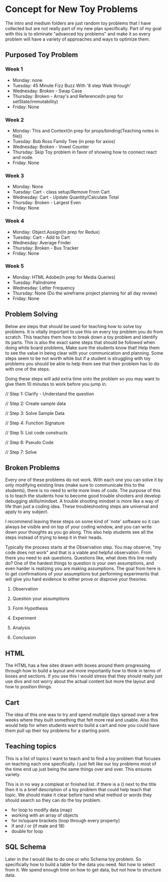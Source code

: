 # Concept for New Toy Problems

The intro and medium folders are just random toy problems that I have collected but are not really part of my new plan specifically. Part of my goal with this is to eliminate "advanced toy problems" and make it so every problem will have a variety of approaches and ways to optimize them.

## Purposed Toy Problem

### Week 1
  <ul>
    <li>Monday: none</li>
    <li>Tuesday: 45 Minute Fizz Buzz With '8 step Walk through'</li>
    <li>Wednesday: Broken - Swap Case</li>
    <li>Thursday: Broken - Array's and Reference(In prep for setState/immutability)</li>
    <li>Friday: None</li>
  </ul>

### Week 2
<ul>
  <li>Monday: This and Context(In prep for props/binding(Teaching notes in file))</li>
  <li>Tuesday: Bob Ross Family Tree (in prep for axios)</li>
  <li>Wednesday: Broken - Vowel Counter</li>
  <li>Thursday: Skip Toy problem in favor of showing how to connect react and node.</li>
  <li>Friday: None</li>
</ul>

### Week 3
<ul>
  <li>Monday: None</li>
  <li>Tuesday: Cart - class setup/Remove From Cart</li>
  <li>Wednesday: Cart - Update Quantity/Calculate Total</li>
  <li>Thursday: Broken - Largest Even</li>
  <li>Friday: None</li>
</ul>

### Week 4
<ul>
  <li>Monday: Object.Assign(In prep for Redux)</li>
  <li>Tuesday: Cart - Add to Cart</li>
  <li>Wednesday: Average Finder</li>
  <li>Thursday: Broken - Bus Tracker</li>
  <li>Friday: None</li>
</ul>

### Week 5
<ul>
  <li>Monday: HTML Adobe(In prep for Media Queries)</li>
  <li>Tuesday: Palindrome</li>
  <li>Wednesday: Letter Frequency</li>
  <li>Thursday: None (Do the wireframe project planning for all day review)</li>
  <li>Friday: None</li>
</ul>

## Problem Solving

Below are steps that should be used for teaching how to solve toy problems. It is vitally important to use this on every toy problem you do from scratch. This teaches them how to break down a toy problem and identify its parts. This is also the exact same steps that should be followed when doing white board problems, Make sure the students know that! Help them to see the value in being clear with your communication and planning. Some steps seem to be not worth while but if a student is struggling with toy problems you should be able to help them see that their problem has to do with one of the steps.

Doing these steps will add extra time onto the problem so you may want to give them 10 minutes to work before you jump in.

// Step 1: Clarify - Understand the question

// Step 2: Create sample data

// Step 3: Solve Sample Data

// Step 4: Function Signature

// Step 5: List code constructs

// Step 6: Pseudo Code

// Step 7: Solve

## Broken Problems

Every one of these problems do not work. With each one you can solve it by only modifying existing lines (make sure to communicate this to the students), there is no need to write more lines of code. The purpose of this is to teach the students how to become good trouble shooters and develop debugging skills/mindset. A trouble shooting mindset is more like a way of life than just a coding idea. These troubleshooting steps are universal and apply to any subject.

I recommend leaving these steps on some kind of 'note' software so it can always be visible and on top of your coding window, and you can write down your thoughts as you go along. This also help students see all the steps instead of trying to keep it in their heads.

Typically the process starts at the Observation step. You may observe, "my code does not work" and that is a viable and helpful observation. From there you need to ask questions. Questions like, what does this line really do? One of the hardest things to question is your own assumptions, and even harder is realizing you are making assumptions. The goal from here is to get confirmations of your assumptions but performing experiments that will give you hard evidence to either prove or disprove your theories.

1. Observation

2. Question your assumptions

3. Form Hypothesis

4. Experiment

5. Analysis

6. Conclusion

## HTML

The HTML has a few sites drawn with boxes around them progressing through how to build a layout and more importantly how to think in terms of boxes and sections. If you use this I would stress that they should really just use divs and not worry about the actual content but more the layout and how to position things.

## Cart

The idea of this one was to try and spend multiple days spread over a few weeks where they built something that felt more real and usable. Also this would help for when students want to build a cart and now you could have them pull up their toy problems for a starting point.

## Teaching topics

This is a list of topics I want to teach and to find a toy problem that focuses on teaching each one specifically. I just felt like our toy problems most of the time end up just being the same things over and over. This ensures variety.

This is in no way a compleat or finished list. if there is a () next to the title then it is a brief description of a toy problem that could help teach that topic. We should make it clear before hand what method or words they should search so they can do the toy problem.

<li>for loop to modify data (map)</li>
<li>working with an array of objects</li>
<li>for in/square brackets (loop through every property)</li>
<li>if and / or (if male and 18)</li>
<li>double for loop</li>

## SQL Schema

Later in the I would like to do one or who Schema toy problem. So specifically how to build a table for the data you need. Not how to select from it. We spend enough time on how to get data, but not how to structure data.